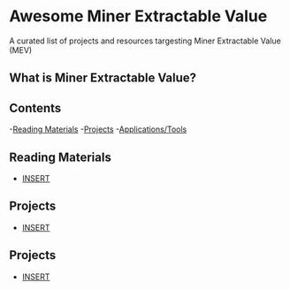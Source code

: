 # Awesome Miner Extractable Value

A curated list of projects and resources targesting Miner Extractable Value (MEV)

## What is Miner Extractable Value?

## Contents

-[Reading Materials](#reading-materials)
-[Projects](#projects)
-[Applications/Tools](#applications-tools)

<a name="reading-materials" />

## Reading Materials

- [INSERT](LINK)

<a name="projects" />

## Projects

- [INSERT](LINK)

<a name="applications-tools" />

## Projects

- [INSERT](LINK)
